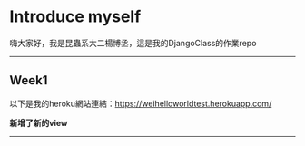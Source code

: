 # Introduce myself

嗨大家好，我是昆蟲系大二楊博丞，這是我的DjangoClass的作業repo

---
## Week1

以下是我的heroku網站連結：https://weihelloworldtest.herokuapp.com/

**新增了新的view** 

---
